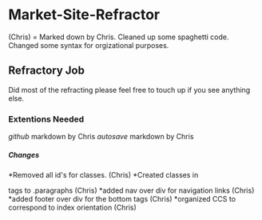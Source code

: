 # Market-Site-Refractor
(Chris) = Marked down by Chris.
Cleaned up some spaghetti code. Changed some syntax for orgizational purposes.

## Refractory Job
Did most of the refracting please feel free to touch up if you see anything else.

### Extentions Needed
*github* markdown by Chris 
*autosave* markdown by Chris

##### Changes
*Removed all id's for classes. (Chris)
*Created classes in <p> tags to .paragraphs (Chris)
*added nav over div for navigation links (Chris)
*added footer over div for the bottom tags (Chris)
*organized CCS to correspond to index orientation (Chris)